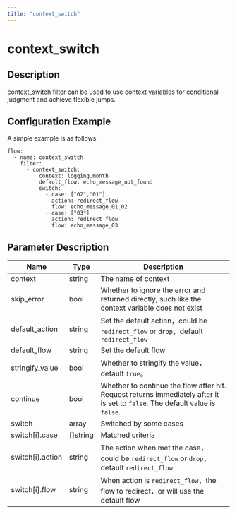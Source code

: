 ```yaml
---
title: "context_switch"
---
```


# context_switch

## Description

context_switch filter can be used to use context variables for conditional judgment and achieve flexible jumps.

## Configuration Example

A simple example is as follows:

```
flow:
  - name: context_switch
    filter:
      - context_switch:
          context: logging.month
          default_flow: echo_message_not_found
          switch:
            - case: ["02","01"]
              action: redirect_flow
              flow: echo_message_01_02
            - case: ["03"]
              action: redirect_flow
              flow: echo_message_03
```

## Parameter Description

| Name             | Type     | Description                                                                                                                   |
| ---------------- | -------- | ----------------------------------------------------------------------------------------------------------------------------- |
| context          | string   | The name of context                                                                                                           |
| skip_error       | bool     | Whether to ignore the error and returned directly, such like the context variable does not exist                              |
| default_action   | string   | Set the default action，could be `redirect_flow` or `drop`，default `redirect_flow`                                           |
| default_flow     | string   | Set the default flow                                                                                                          |
| stringify_value  | bool     | Whether to stringify the value，default `true`。                                                                              |
| continue         | bool     | Whether to continue the flow after hit. Request returns immediately after it is set to `false`. The default value is `false`. |
| switch           | array    | Switched by some cases                                                                                                        |
| switch[i].case   | []string | Matched criteria                                                                                                              |
| switch[i].action | string   | The action when met the case，could be `redirect_flow` or `drop`，default `redirect_flow`                                     |
| switch[i].flow   | string   | When action is `redirect_flow`，the flow to redirect，or will use the default flow                                            |
